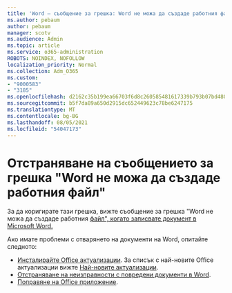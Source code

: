 ```yaml
---
title: 'Word – съобщение за грешка: Word не можа да създаде работния файл'
ms.author: pebaum
author: pebaum
manager: scotv
ms.audience: Admin
ms.topic: article
ms.service: o365-administration
ROBOTS: NOINDEX, NOFOLLOW
localization_priority: Normal
ms.collection: Adm_O365
ms.custom:
- "9000583"
- "3185"
ms.openlocfilehash: d2162c35b199ea66703f6d8c260585481617339b793b07bd4800f3125f942dd5
ms.sourcegitcommit: b5f7da89a650d2915dc652449623c78be6247175
ms.translationtype: MT
ms.contentlocale: bg-BG
ms.lasthandoff: 08/05/2021
ms.locfileid: "54047173"
---
```

# <a name="resolve-the-word-could-not-create-the-work-file-error-message"></a>Отстраняване на съобщението за грешка "Word не можа да създаде работния файл"

За да коригирате тази грешка, вижте съобщение за грешка "Word не можа да създаде работния [файл", когато записвате документ в Microsoft Word.](https://docs.microsoft.com/office/troubleshoot/word/word-could-not-create-the-work-file)

Ако имате проблеми с отварянето на документи на Word, опитайте следното:

- [Инсталирайте Office актуализации](https://support.office.com/article/2ab296f3-7f03-43a2-8e50-46de917611c5). За списък с най-новите Office актуализации вижте [Най-новите актуализации](https://docs.microsoft.com/officeupdates/office-updates-msi).
- [Отстраняване на неизправности с повредени документи в Word](https://docs.microsoft.com/office/troubleshoot/word/damaged-documents-in-word).
- [Поправяне на Office приложение](https://support.office.com/Article/Repair-an-Office-application-7821d4b6-7c1d-4205-aa0e-a6b40c5bb88b).